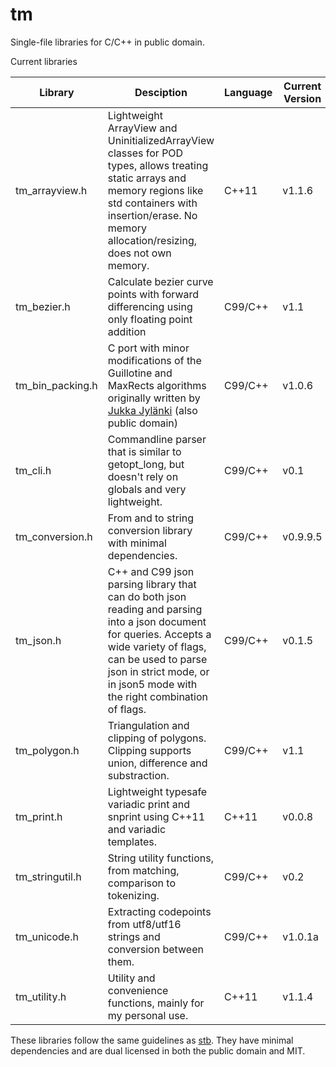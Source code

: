 # tm
Single-file libraries for C/C++ in public domain.

Current libraries

Library | Desciption | Language | Current Version
--- | --- | --- | ---
tm_arrayview.h | Lightweight ArrayView and UninitializedArrayView classes for POD types, allows treating static arrays and memory regions like std containers with insertion/erase. No memory allocation/resizing, does not own memory. | C++11 | v1.1.6
tm_bezier.h | Calculate bezier curve points with forward differencing using only floating point addition | C99/C++ | v1.1
tm_bin_packing.h | C port with minor modifications of the Guillotine and MaxRects algorithms originally written by [Jukka Jylänki](https://github.com/juj/RectangleBinPack) (also public domain) | C99/C++ | v1.0.6
tm_cli.h | Commandline parser that is similar to getopt_long, but doesn't rely on globals and very lightweight. | C99/C++ | v0.1
tm_conversion.h | From and to string conversion library with minimal dependencies. | C99/C++ | v0.9.9.5
tm_json.h | C++ and C99 json parsing library that can do both json reading and parsing into a json document for queries. Accepts a wide variety of flags, can be used to parse json in strict mode, or in json5 mode with the right combination of flags. | C99/C++ | v0.1.5
tm_polygon.h | Triangulation and clipping of polygons. Clipping supports union, difference and substraction. | C99/C++ | v1.1
tm_print.h | Lightweight typesafe variadic print and snprint using C++11 and variadic templates. | C++11 | v0.0.8
tm_stringutil.h | String utility functions, from matching, comparison to tokenizing. | C99/C++ | v0.2
tm_unicode.h | Extracting codepoints from utf8/utf16 strings and conversion between them. | C99/C++ | v1.0.1a
tm_utility.h | Utility and convenience functions, mainly for my personal use. | C++11 | v1.1.4

These libraries follow the same guidelines as [stb](https://github.com/nothings/stb).
They have minimal dependencies and are dual licensed in both the public domain and MIT.
